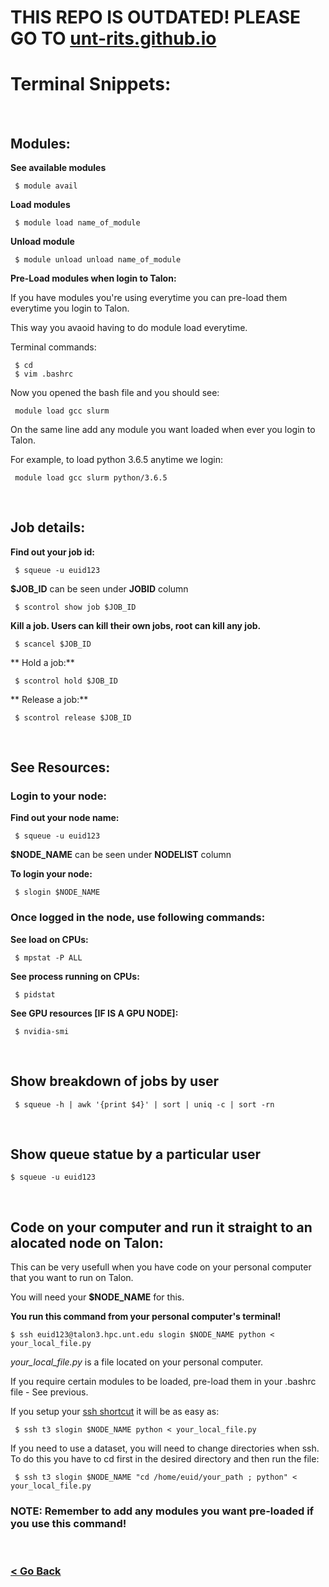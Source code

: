 # THIS REPO IS OUTDATED! PLEASE GO TO [unt-rits.github.io](https://unt-rits.github.io/)


# Terminal Snippets:

<br>

## Modules:

**See available modules**

```
 $ module avail
```

**Load modules**

```
 $ module load name_of_module
```

**Unload module**

```
 $ module unload unload name_of_module
```

**Pre-Load modules when login to Talon:**

If you have modules you're using everytime you can pre-load them everytime you login to Talon.

This way you avaoid having to do module load everytime.

Terminal commands:
```
 $ cd
 $ vim .bashrc
```
Now you opened the bash file and you should see:


```
 module load gcc slurm
```
On the same line add any module you want loaded when ever you login to Talon. 

For example, to load python 3.6.5 anytime we login:


```
 module load gcc slurm python/3.6.5
```




<br>

## Job details:

**Find out your job id:**
```
 $ squeue -u euid123
```
 
**\$JOB_ID** can be seen under **JOBID** column

```
 $ scontrol show job $JOB_ID
```

**Kill a job. Users can kill their own jobs, root can kill any job.**

```
 $ scancel $JOB_ID
```

** Hold a job:**

```
 $ scontrol hold $JOB_ID
```


** Release a job:**

```
 $ scontrol release $JOB_ID
 ```
 
 <br>
 
 ## See Resources:
 
 ### Login to your node:

**Find out your node name:**
```
 $ squeue -u euid123
```
**\$NODE_NAME** can be seen under **NODELIST** column

**To login your node:**
```
 $ slogin $NODE_NAME
```
### Once logged in the node, use following commands:
**See load on CPUs:**

```
 $ mpstat -P ALL 
```
**See process running on CPUs:**

```
 $ pidstat
```

**See GPU resources [IF IS A GPU NODE]:**


```
 $ nvidia-smi
```

<br>

## Show breakdown of jobs by user


```
 $ squeue -h | awk '{print $4}' | sort | uniq -c | sort -rn
```

<br>

## Show queue statue by a particular user


```
$ squeue -u euid123
```

<br>


## Code on your computer and run it straight to an alocated node on Talon:
This can be very usefull when you have code on your personal computer that you want to run on Talon.

You will need your  **\$NODE_NAME** for this. 

**You run this command from your personal computer's terminal!**

```
$ ssh euid123@talon3.hpc.unt.edu slogin $NODE_NAME python < your_local_file.py 
```
*your_local_file.py* is a file located on your personal computer.

If you require certain modules to be loaded, pre-load them in your .bashrc file - See previous.

If you setup your [ssh shortcut](https://github.com/gmihaila/unt_hpc/tree/master/ssh_configure) it will be as easy as:



```
 $ ssh t3 slogin $NODE_NAME python < your_local_file.py
```

If you need to use a dataset, you will need to change directories when ssh. To do this you have to cd first in the desired directory and then run the file:



```
 $ ssh t3 slogin $NODE_NAME "cd /home/euid/your_path ; python" < your_local_file.py
```

### NOTE: Remember to add any modules you want pre-loaded if you use this command!


<br/>

### [< Go Back](https://github.com/gmihaila/unt_hpc)
